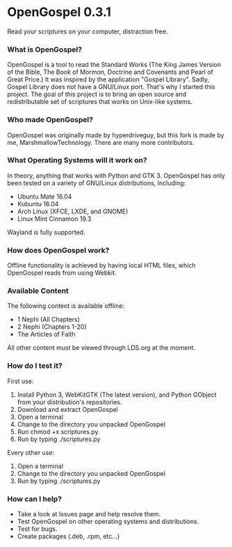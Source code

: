 # OpenGospel 0.3.1
Read your scriptures on your computer, distraction free.

### What is OpenGospel?
OpenGospel is a tool to read the Standard Works (The King James Version of the Bible, The Book of Mormon, Doctrine and Covenants and Pearl of Great Price.)
It was inspired by the application "Gospel Library". Sadly, Gospel Library does not have a GNU/Linux port. That's why I started this project.
The goal of this project is to bring an open source and redistributable set of scriptures that works on Unix-like systems.

### Who made OpenGospel?
OpenGospel was originally made by hyperdriveguy, but this fork is made by me, MarshmallowTechnology. There are many more contributors.

### What Operating Systems will it work on?
In theory, anything that works with Python and GTK 3.
OpenGospel has only been tested on a variety of GNU/Linux distributions, Including:
* Ubuntu Mate 16.04
* Kubuntu 16.04
* Arch Linux (XFCE, LXDE, and GNOME)  
* Linux Mint Cinnamon 19.3

Wayland is fully supported.

### How does OpenGospel work?
Offline functionality is achieved by having local HTML files, which OpenGospel reads from using Webkit.

### Available Content

The following content is available offline:

* 1 Nephi (All Chapters)
* 2 Nephi (Chapters 1-20)
* The Articles of Faith

All other content must be viewed through LDS.org at the moment.

### How do I test it?
First use:
1. Install Python 3, WebKitGTK (The latest version), and Python GObject from your distribution's repositories.
2. Download and extract OpenGospel
3. Open a terminal
4. Change to the directory you unpacked OpenGospel
5. Run chmod +x scriptures.py
6. Run by typing  ./scriptures.py

Every other use:
1. Open a terminal
2. Change to the directory you unpacked OpenGospel
3. Run by typing  ./scriptures.py

### How can I help?
* Take a look at Issues page and help resolve them.
* Test OpenGospel on other operating systems and distributions.
* Test for bugs.
* Create packages (.deb, .rpm, etc...)
